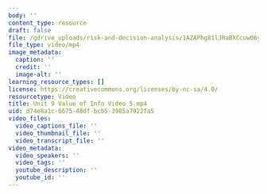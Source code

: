 ```yaml
---
body: ''
content_type: resource
draft: false
file: /gdrive_uploads/risk-and-decision-analysis/1AZAPhg81lJRaBXCcuw06ylSgztdEBSPT/unit-9-value-of-info-video-5.mp4
file_type: video/mp4
image_metadata:
  caption: ''
  credit: ''
  image-alt: ''
learning_resource_types: []
license: https://creativecommons.org/licenses/by-nc-sa/4.0/
resourcetype: Video
title: Unit 9 Value of Info Video 5.mp4
uid: d74e8a1c-6675-48df-bcb5-3985a7922fa5
video_files:
  video_captions_file: ''
  video_thumbnail_file: ''
  video_transcript_file: ''
video_metadata:
  video_speakers: ''
  video_tags: ''
  youtube_description: ''
  youtube_id: ''
---
```

